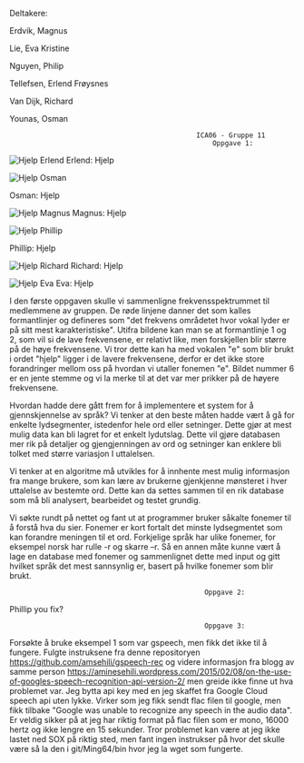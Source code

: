 Deltakere:

Erdvik, Magnus

Lie, Eva Kristine

Nguyen, Philip

Tellefsen, Erlend Frøysnes

Van Dijk, Richard

Younas, Osman



                                                  ICA06 - Gruppe 11
                                                      Oppgave 1:
                                                  
  
![](https://raw.github.com/IS-105-Gruppe11/ICA06/master/bilder/hjelpErlend.png "Hjelp Erlend")
Erlend: Hjelp


![](https://raw.github.com/IS-105-Gruppe11/ICA06/master/bilder/hjelpOsman.png "Hjelp Osman")

Osman: Hjelp


![](https://raw.github.com/IS-105-Gruppe11/ICA06/master/bilder/hjelpMagnus.png "Hjelp Magnus")
Magnus: Hjelp


![](https://raw.github.com/IS-105-Gruppe11/ICA06/master/bilder/hjelpPhillip.png "Hjelp Phillip")

Phillip: Hjelp


![](https://raw.github.com/IS-105-Gruppe11/ICA06/master/bilder/hjelpRichard.png "Hjelp Richard")
Richard: Hjelp


![](https://raw.github.com/IS-105-Gruppe11/ICA06/master/bilder/hjelpEva.png "Hjelp Eva")
Eva: Hjelp  

I den første oppgaven skulle vi sammenligne frekvensspektrummet til medlemmene av gruppen. 
De røde linjene danner det som kalles formantlinjer og defineres som "det frekvens områdetet hvor vokal lyder er på sitt 
mest karakteristiske". Utifra bildene kan man se at formantlinje 1 og 2, som vil si de lave frekvensene, er relativt like,
men forskjellen blir større på de høye frekvensene. Vi tror dette kan ha med vokalen "e" som blir brukt i ordet "hjelp" ligger
i de lavere frekvensene, derfor er det ikke store forandringer mellom oss på hvordan vi utaller fonemen "e". Bildet nummer 6 
er en jente stemme og vi la merke til at det var mer prikker på de høyere frekvensene. 

Hvordan hadde dere gått frem for å implementere et system for å gjennskjennelse av språk? 
Vi tenker at den beste måten hadde vært å gå for enkelte lydsegmenter, istedenfor hele ord eller setninger. 
Dette gjør at mest mulig data kan bli lagret for et enkelt lydutslag. Dette vil gjøre databasen mer rik på detaljer
og gjengjenningen av ord og setninger kan enklere bli tolket med større variasjon I uttalelsen.

Vi tenker at en algoritme må utvikles for å innhente mest mulig informasjon fra mange brukere, som kan lære av brukerne 
gjenkjenne mønsteret i hver uttalelse av bestemte ord. Dette kan da settes sammen til en rik database som må bli analysert,
bearbeidet og testet grundig.

Vi søkte rundt på nettet og fant ut at programmer bruker såkalte fonemer til å forstå hva du sier. 
Fonemer er kort fortalt det minste lydsegmentet som kan forandre meningen til et ord. Forkjelige språk har ulike fonemer,
for eksempel norsk har rulle -r og skarre –r.  Så en annen måte kunne vært å lage en database med fonemer og sammenlignet 
dette med input og gitt hvilket språk det mest sannsynlig er, basert på hvilke fonemer som blir brukt. 

                                                    Oppgave 2:
                                                    
Phillip you fix?

                                                    Oppgave 3:
            
Forsøkte å bruke eksempel 1 som var gspeech, men fikk det ikke til å fungere. Fulgte instruksene fra denne repositoryen
https://github.com/amsehili/gspeech-rec og videre informasjon fra blogg av samme person
https://aminesehili.wordpress.com/2015/02/08/on-the-use-of-googles-speech-recognition-api-version-2/ men greide ikke finne ut hva
problemet var. Jeg bytta api key med en jeg skaffet fra Google Cloud speech api uten lykke. Virker som jeg fikk sendt flac filen til
google, men fikk tilbake "Google was unable to recognize any speech in the audio data". Er veldig sikker på at jeg har riktig format på
flac filen som er mono, 16000 hertz og ikke lengre en 15 sekunder. Tror problemet kan være at jeg ikke lastet ned SOX på riktig sted,
men fant ingen instrukser på hvor det skulle være så la den i git/Ming64/bin hvor jeg la wget som fungerte. 
